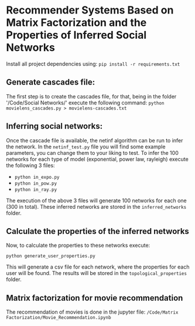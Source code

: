# Recommender Systems Based on Matrix Factorization and the Properties of Inferred Social Networks

Install all project dependencies using:
`pip install -r requirements.txt`


## Generate cascades file:
The first step is to create the cascades file, for that, being in the folder '/Code/Social Networks/' execute the following command:
`python movielens_cascades.py > movielens-cascades.txt`

## Inferring social networks:
Once the cascade file is available, the netinf algorithm can be run to infer the network. In the `netinf_test.py` file you will find some example parameters, you can change them to your liking to test. To infer the 100 networks for each type of model (exponential, power law, rayleigh) execute the following 3 files:

- `python in_expo.py`
- `python in_pow.py`
- `python in_ray.py`

The execution of the above 3 files will generate 100 networks for each one (300 in total). These inferred networks are stored in the `inferred_networks` folder. 

## Calculate the properties of the inferred networks
Now, to calculate the properties to these networks execute:

`python generate_user_properties.py`

This will generate a csv file for each network, where the properties for each user will be found. The results will be stored in the `topological_properties` folder.

## Matrix factorization for movie recommendation
The recommendation of movies is done in the jupyter file: `/Code/Matrix Factorization/Movie_Recommendation.ipynb`
